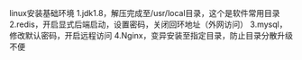 linux安装基础环境
1.jdk1.8，解压完成至/usr/local目录，这个是软件常用目录
2.redis，开启显式后端启动，设置密码，关闭回环地址（外网访问）
3.mysql，修改默认密码，开启远程访问
4.Nginx，变异安装至指定目录，防止目录分散升级不便
